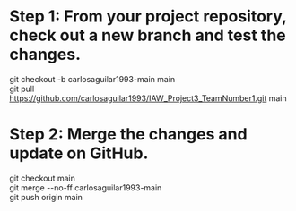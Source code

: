 # Step 1: From your project repository, check out a new branch and test the changes.

git checkout -b carlosaguilar1993-main main  
git pull https://github.com/carlosaguilar1993/IAW_Project3_TeamNumber1.git main

# Step 2: Merge the changes and update on GitHub.

git checkout main  
git merge --no-ff carlosaguilar1993-main  
git push origin main